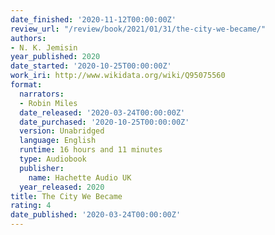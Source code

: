 ```yaml
---
date_finished: '2020-11-12T00:00:00Z'
review_url: "/review/book/2021/01/31/the-city-we-became/"
authors:
- N. K. Jemisin
year_published: 2020
date_started: '2020-10-25T00:00:00Z'
work_iri: http://www.wikidata.org/wiki/Q95075560
format:
  narrators:
  - Robin Miles
  date_released: '2020-03-24T00:00:00Z'
  date_purchased: '2020-10-25T00:00:00Z'
  version: Unabridged
  language: English
  runtime: 16 hours and 11 minutes
  type: Audiobook
  publisher:
    name: Hachette Audio UK
  year_released: 2020
title: The City We Became
rating: 4
date_published: '2020-03-24T00:00:00Z'
---
```


